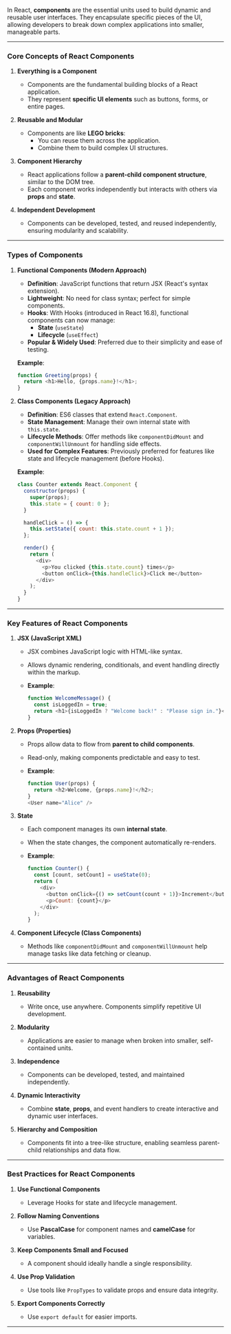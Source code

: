 
In React, **components** are the essential units used to build dynamic and reusable user interfaces. They encapsulate specific pieces of the UI, allowing developers to break down complex applications into smaller, manageable parts.

---

### **Core Concepts of React Components**

1. **Everything is a Component**
    
    - Components are the fundamental building blocks of a React application.
    - They represent **specific UI elements** such as buttons, forms, or entire pages.
2. **Reusable and Modular**
    
    - Components are like **LEGO bricks**:
        - You can reuse them across the application.
        - Combine them to build complex UI structures.
3. **Component Hierarchy**
    
    - React applications follow a **parent-child component structure**, similar to the DOM tree.
    - Each component works independently but interacts with others via **props** and **state**.
4. **Independent Development**
    
    - Components can be developed, tested, and reused independently, ensuring modularity and scalability.

---

### **Types of Components**

1. **Functional Components (Modern Approach)**
    
    - **Definition**: JavaScript functions that return JSX (React's syntax extension).
    - **Lightweight**: No need for class syntax; perfect for simple components.
    - **Hooks**: With Hooks (introduced in React 16.8), functional components can now manage:
        - **State** (`useState`)
        - **Lifecycle** (`useEffect`)
    - **Popular & Widely Used**: Preferred due to their simplicity and ease of testing.
    
    **Example**:
    
    ```javascript
    function Greeting(props) {  
      return <h1>Hello, {props.name}!</h1>;  
    }  
    ```
    
2. **Class Components (Legacy Approach)**
    
    - **Definition**: ES6 classes that extend `React.Component`.
    - **State Management**: Manage their own internal state with `this.state`.
    - **Lifecycle Methods**: Offer methods like `componentDidMount` and `componentWillUnmount` for handling side effects.
    - **Used for Complex Features**: Previously preferred for features like state and lifecycle management (before Hooks).
    
    **Example**:
    
    ```javascript
    class Counter extends React.Component {  
      constructor(props) {  
        super(props);  
        this.state = { count: 0 };  
      }  
    
      handleClick = () => {  
        this.setState({ count: this.state.count + 1 });  
      };  
    
      render() {  
        return (  
          <div>  
            <p>You clicked {this.state.count} times</p>  
            <button onClick={this.handleClick}>Click me</button>  
          </div>  
        );  
      }  
    }  
    ```
    

---

### **Key Features of React Components**

1. **JSX (JavaScript XML)**
    
    - JSX combines JavaScript logic with HTML-like syntax.
    - Allows dynamic rendering, conditionals, and event handling directly within the markup.
    - **Example**:
        
        ```javascript
        function WelcomeMessage() {  
          const isLoggedIn = true;  
          return <h1>{isLoggedIn ? "Welcome back!" : "Please sign in."}</h1>;  
        }  
        ```
        
2. **Props (Properties)**
    
    - Props allow data to flow from **parent to child components**.
    - Read-only, making components predictable and easy to test.
    - **Example**:
        
        ```javascript
        function User(props) {  
          return <h2>Welcome, {props.name}!</h2>;  
        }  
        <User name="Alice" />  
        ```
        
3. **State**
    
    - Each component manages its own **internal state**.
    - When the state changes, the component automatically re-renders.
    - **Example**:
        
        ```javascript
        function Counter() {  
          const [count, setCount] = useState(0);  
          return (  
            <div>  
              <button onClick={() => setCount(count + 1)}>Increment</button>  
              <p>Count: {count}</p>  
            </div>  
          );  
        }  
        ```
        
4. **Component Lifecycle (Class Components)**
    
    - Methods like `componentDidMount` and `componentWillUnmount` help manage tasks like data fetching or cleanup.

---

### **Advantages of React Components**

1. **Reusability**
    
    - Write once, use anywhere. Components simplify repetitive UI development.
2. **Modularity**
    
    - Applications are easier to manage when broken into smaller, self-contained units.
3. **Independence**
    
    - Components can be developed, tested, and maintained independently.
4. **Dynamic Interactivity**
    
    - Combine **state**, **props**, and event handlers to create interactive and dynamic user interfaces.
5. **Hierarchy and Composition**
    
    - Components fit into a tree-like structure, enabling seamless parent-child relationships and data flow.

---

### **Best Practices for React Components**

1. **Use Functional Components**
    
    - Leverage Hooks for state and lifecycle management.
2. **Follow Naming Conventions**
    
    - Use **PascalCase** for component names and **camelCase** for variables.
3. **Keep Components Small and Focused**
    
    - A component should ideally handle a single responsibility.
4. **Use Prop Validation**
    
    - Use tools like `PropTypes` to validate props and ensure data integrity.
5. **Export Components Correctly**
    
    - Use `export default` for easier imports.

---

